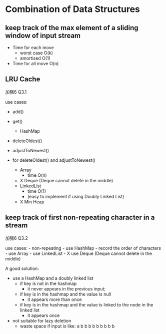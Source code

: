 <extoc></extoc>

# Combination of Data Structures
## keep track of the max element of a sliding window of input stream

- Time for each move
    - worst case O(k)
    - amortised O(1)
- Time for all move O(n)


## LRU Cache

加强6 Q3.1

use cases:

- add()
- get()
    - HashMap
- deleteOldest()
- adjustToNewest()

- for deleteOldest() and adjustToNewest()
    - Array
        - time O(n)
    - X Deque (Deque cannot delete in the middle)
    - LinkedList
        - time O(1)
        - (easy to implement if using Doubly Linked List)
    - X Min Heap

## keep track of first non-repeating character in a stream

加强6 Q3.2

use cases:
    - non-repeating
        - use HashMap
    - record the order of characters
        - use Array
        - use LinkedList
        - X use Deque (Deque cannot delete in the middle)


A good solution:

- use a HashMap and a doubly linked list
    - if key is not in the hashmap
        - it never appears in the previous input;
    - if key is in the hashmap and the value is null
        - it appears more than once
    - if key is in the hashmap and the value is linked to the node in the linked list
        - it appears once
- not suitable for lazy deletion
    - waste space if input is like: a b b b b b b b b b









